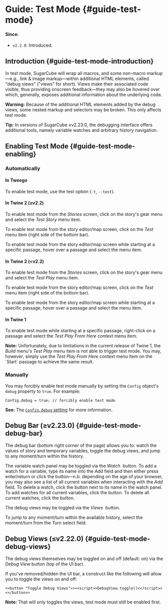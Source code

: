 <!-- ***********************************************************************************************
	Guide: Test Mode
************************************************************************************************ -->
# Guide: Test Mode {#guide-test-mode}

#### Since:

* `v2.2.0`: Introduced.


<!-- ***************************************************************************
	Introduction
**************************************************************************** -->
## Introduction {#guide-test-mode-introduction}

In test mode, SugarCube will wrap all macros, and some non-macro markup—e.g., link &amp; image markup—within additional HTML elements, called "debug views" ("views" for short).  Views make their associated code visible, thus providing onscreen feedback—they may also be hovered over which, generally, exposes additional information about the underlying code.

<p role="note" class="warning"><b>Warning:</b>
Because of the additional HTML elements added by the debug views, some nested markup and selectors may be broken.  This only affects test mode.
</p>

<p role="note" class="tip"><b>Tip:</b>
In versions of SugarCube ≥v2.23.0, the debugging interface offers additional tools, namely variable watches and arbitrary history navigation.
</p>


<!-- ***************************************************************************
	Enabling Test Mode
**************************************************************************** -->
## Enabling Test Mode {#guide-test-mode-enabling}

### Automatically

#### In Tweego

To enable test mode, use the test option (`-t`, `--test`).

#### In Twine&nbsp;2 (≥v2.2)

To enable test mode from the *Stories* screen, click on the story's gear menu and select the *Test Story* menu item.

To enable test mode from the story editor/map screen, click on the *<i class="icon bug"></i>Test* menu item (right side of the bottom bar).

To enable test mode from the story editor/map screen while starting at a specific passage, hover over a passage and select the *<i class="icon play" title="Test story starting here" aria-label="Test story starting here"></i>* menu item.

#### In Twine&nbsp;2 (<v2.2)

To enable test mode from the *Stories* screen, click on the story's gear menu and select the *Test Play* menu item.

To enable test mode from the story editor/map screen, click on the *<i class="icon bug"></i>Test* menu item (right side of the bottom bar).

To enable test mode from the story editor/map screen while starting at a specific passage, hover over a passage and select the *<i class="icon bug" title="Test story starting here" aria-label="Test story starting here"></i>* menu item.

#### In Twine&nbsp;1

To enable test mode while starting at a specific passage, right-click on a passage and select the *Test Play From Here* context menu item.

<p role="note"><b>Note:</b>
Unfortunately, due to limitations in the current release of Twine&nbsp;1, the <em>Build</em> menu's <em>Test Play</em> menu item is not able to trigger test mode.  You may, however, simply use the <em>Test Play From Here</em> context menu item on the `Start` passage to achieve the same result.
</p>

### Manually

You may forcibly enable test mode manually by setting the `Config` object's `debug` property to `true`.  For example:

```
Config.debug = true; // forcibly enable test mode
```

<p role="note" class="see"><b>See:</b>
The <a href="#config-api-property-debug"><code>Config.debug</code> setting</a> for more information.
</p>


<!-- ***************************************************************************
	Debug Bar (≥v2.23.0)
**************************************************************************** -->
## Debug Bar (≥v2.23.0) {#guide-test-mode-debug-bar}

The debug bar (bottom right corner of the page) allows you to: watch the values of story and temporary variables, toggle the debug views, and jump to any moment/turn within the history.

The variable watch panel may be toggled via the *Watch&nbsp;<i class="icon toggle-off"></i>* button.  To add a watch for a variable, type its name into the *Add* field and then either press enter/return or click the *<i class="icon plus" title="Add watch" aria-label="Add watch"></i>* button—n.b. depending on the age of your browser, you may also see a list of all current variables when interacting with the *Add* field.  To delete a watch, click the *<i class="icon cancel" title="Delete watch" aria-label="Delete watch"></i>* button next to its name in the watch panel.  To add watches for all current variables, click the *<i class="icon magic" title="Watch all" aria-label="Watch all"></i>* button.  To delete all current watches, click the *<i class="icon trash" title="Delete all" aria-label="Delete all"></i>* button.

The debug views may be toggled via the *Views&nbsp;<i class="icon toggle-off"></i>* button.

To jump to any moment/turn within the available history, select the moment/turn from the *Turn* select field.


<!-- ***************************************************************************
	Debug Views (≤v2.22.0)
**************************************************************************** -->
## Debug Views (≤v2.22.0) {#guide-test-mode-debug-views}

The debug views themselves may be toggled on and off (default: on) via the *<i class="icon bug"></i>Debug View* button (top of the UI bar).

If you've removed/hidden the UI bar, a construct like the following will allow you to toggle the views on and off:

```
<<button "Toggle Debug Views">><<script>>DebugView.toggle()<</script>><</button>>
```

<p role="note"><b>Note:</b>
That will only toggles the views, test mode must still be enabled first.
</p>
